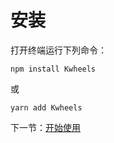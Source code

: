 # 安装

打开终端运行下列命令：

```
npm install Kwheels
```

或

```
yarn add Kwheels
```

下一节：[开始使用](#/doc/get-started)